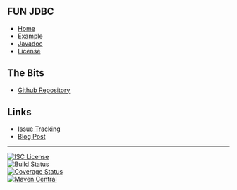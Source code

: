 ## FUN JDBC
- [Home]()
- [Example](#docs/example)
- [Javadoc](http://www.javadoc.io/doc/com.github.nwillc/fun-jdbc)
- [License](#docs/LICENSE)

## The Bits
- [Github Repository](http://github.com/nwillc/fun-jdbc)

## Links
- [Issue Tracking](https://github.com/nwillc/fun-jdbc/issues)
- [Blog Post](http://nwillc.wordpress.com/2014/09/27/a-little-java-8-goodness-in-jdbc)

-------
[![ISC License](https://img.shields.io/badge/license-ISC-green.svg?style=flat)](https://tldrlegal.com/license/-isc-license)
<br/>
[![Build Status](https://travis-ci.org/nwillc/fun-jdbc.svg?branch=master)](https://travis-ci.org/nwillc/fun-jdbc)
<br/>
[![Coverage Status](https://coveralls.io/repos/nwillc/fun-jdbc/badge.svg?branch=master)](https://coveralls.io/r/nwillc/fun-jdbc?branch=master)
<br/>
[![Maven Central](https://repo-redirect.herokuapp.com/shield/maven_central?group=com.github.nwillc&package=fun-jdbc)](https://repo-redirect.herokuapp.com/homepage/maven_central?group=com.github.nwillc&package=fun-jdbc)
